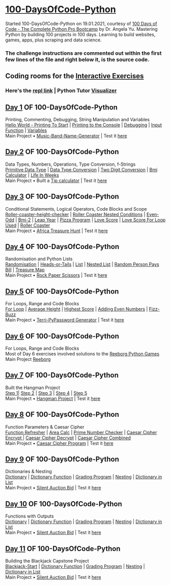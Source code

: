 # [100-DaysOfCode-Python](https://github.com/Teresia-Kirungo/100-DaysOfCode-Python)
Started 100-DaysOfCode-Python on 19.01.2021, courtesy of [100 Days of Code - The Complete Python Pro Bootcamp](https://www.udemy.com/course/100-days-of-code/) by Dr. Angela Yu. Mastering Python by building 100 projects in 100 days. Learning to build websites, games, apps, plus scraping and data science.

### The challenge instructions are commented out within the first few lines of the file and right below it, is the source code.<br>

## Coding rooms for the [Interactive Exercises](https://app.codingrooms.com/management/courses/6387/classes/8480/assignments) <br>

### Here's the [repl link](https://replit.com/repls/folder/100%20Days%20Of%20Code%20Python) | Python Tutor [Visualizer](https://pythontutor.com/visualize.html#mode=edit) <br>

## [Day 1](https://github.com/Teresia-Kirungo/100-DaysOfCode-Python/tree/main/Day%201) OF 100-DaysOfCode-Python
Printing, Commenting, Debugging, String Manipulation and Variables <br>
[Hello World - Printing To Start](https://github.com/Teresia-Kirungo/100-DaysOfCode-Python/blob/main/Day%201/day-1-0-printing-start-1.py) | [Printing to the Console](https://github.com/Teresia-Kirungo/100-DaysOfCode-Python/blob/main/Day%201/day-1-1-printing-to-console.py) | [Debugging](https://github.com/Teresia-Kirungo/100-DaysOfCode-Python/blob/main/Day%201/day-1-2-debugging.py) | [Input Function](https://github.com/Teresia-Kirungo/100-DaysOfCode-Python/blob/main/Day%201/day-1-3-inputs-function.py) | [Variables](https://github.com/Teresia-Kirungo/100-DaysOfCode-Python/blob/main/Day%201/day-1-4-variables.py) <br>
Main Project • [Music-Band-Name-Generator](https://github.com/Teresia-Kirungo/100-DaysOfCode-Python/blob/main/Day%201/Day-1-Project-Music-Band-Name-Generator.py) | Test it [here](https://replit.com/@terrykirungo/Music-band-name-generator-start#main.py)

## [Day 2](https://github.com/Teresia-Kirungo/100-DaysOfCode-Python/tree/main/Day%202) OF 100-DaysOfCode-Python
Data Types, Numbers, Operations, Type Conversion, f-Strings </br>
[Primitive Data Type](https://github.com/Teresia-Kirungo/100-DaysOfCode-Python/blob/main/Day%202/day-2-1-primitive-data-types.py) | [Data Type Conversion](https://github.com/Teresia-Kirungo/100-DaysOfCode-Python/blob/main/Day%202/day-2-2-data-type-conversion.py) | [Two Digit Conversion](https://github.com/Teresia-Kirungo/100-DaysOfCode-Python/blob/main/Day%202/day-2-3-two-digit-conversion.py) | [Bmi Calculator](https://github.com/Teresia-Kirungo/100-DaysOfCode-Python/blob/main/Day%202/day-2-4-bmi-calculator.py) | [Life In Weeks](https://github.com/Teresia-Kirungo/100-DaysOfCode-Python/blob/main/Day%202/day-2-5-life-in-weeks.py) <br>
Main Project • Built a [Tip calculator](https://github.com/Teresia-Kirungo/100-DaysOfCode-Python/blob/main/Day%202/Day-2-Project-Tip-Calculator.py) | Test it [here](https://repl.it/@terrykirungo/tip-calculator)

## [Day 3](https://github.com/Teresia-Kirungo/100-DaysOfCode-Python/tree/main/Day%203) OF 100-DaysOfCode-Python
Conditional Statements, Logical Operators, Code Blocks and Scope <br/>
[Roller-coaster-height-checker](https://github.com/Teresia-Kirungo/100-DaysOfCode-Python/blob/main/Day%203/day-3-0-roller-coaster-height-checker.py) | [Roller Coaster Nested Conditions](https://github.com/Teresia-Kirungo/100-DaysOfCode-Python/blob/main/Day%203/day-3-1-0-roller-coaster-nested-conditions.py) | [Even-Odd](https://github.com/Teresia-Kirungo/100-DaysOfCode-Python/blob/main/Day%203/day-3-1-odd-or-even.py) | [Bmi-2](https://github.com/Teresia-Kirungo/100-DaysOfCode-Python/blob/main/Day%203/day-3-2-bmi-2.py) | [Leap Year](https://github.com/Teresia-Kirungo/100-DaysOfCode-Python/blob/main/Day%203/day-3-3-leap-year.py) | [Pizza Program](https://github.com/Teresia-Kirungo/100-DaysOfCode-Python/blob/main/Day%203/day-3-4-pizza-program.py) | [Love Score](https://github.com/Teresia-Kirungo/100-DaysOfCode-Python/blob/main/Day%203/day-3-5-love-score.py) | [Love Score For Loop Used](https://github.com/Teresia-Kirungo/100-DaysOfCode-Python/blob/main/Day%203/day-3-5-1-love-score-for-loop-used.py) | [Roller Coaster](https://github.com/Teresia-Kirungo/100-DaysOfCode-Python/blob/main/Day%203/day-3-6-roller-coaster.py) <br>
Main Project • [Africa Treasure Hunt](https://github.com/Teresia-Kirungo/100-DaysOfCode-Python/blob/main/Day%203/Day-3-Project-Africa-treasure-island-start.py) | Test it [here
](https://repl.it/@terrykirungo/Africa-treasure-island-start)

## [Day 4](https://github.com/Teresia-Kirungo/100-DaysOfCode-Python/tree/main/Day%204) OF 100-DaysOfCode-Python
Randomisation and Python Lists </br>
[Randomisation](https://github.com/Teresia-Kirungo/100-DaysOfCode-Python/blob/main/Day%204/day-4-1-randomisation.py) | [Heads-or-Tails](https://github.com/Teresia-Kirungo/100-DaysOfCode-Python/blob/main/Day%204/day-4-2-heads-or-tails.py) | [List](https://github.com/Teresia-Kirungo/100-DaysOfCode-Python/blob/main/Day%204/day-4-3-list.py) | [Nested List](https://github.com/Teresia-Kirungo/100-DaysOfCode-Python/blob/main/Day%204/day-4-4-nested-list.py) | [Random Person Pays Bill](https://github.com/Teresia-Kirungo/100-DaysOfCode-Python/blob/main/Day%204/day-4-5-random-person-pays-bill.py) | [Treasure Map](https://github.com/Teresia-Kirungo/100-DaysOfCode-Python/blob/main/Day%204/day-4-6-treasure-map.py) <br>
Main Project • [Rock Paper Scissors](https://github.com/Teresia-Kirungo/100-DaysOfCode-Python/blob/main/Day%204/Day-4-Project-Rock-Paper-Scissors.py) | Test it [here](https://repl.it/@terrykirungo/Day-4-Project-Rock-Paper-Scissors)

## [Day 5](https://github.com/Teresia-Kirungo/100-DaysOfCode-Python/tree/main/Day%205) OF 100-DaysOfCode-Python
For Loops, Range and Code Blocks <br>
[For Loop](https://github.com/Teresia-Kirungo/100-DaysOfCode-Python/blob/main/Day%205/day-5-0-for-loop.py) | [Average Height](https://github.com/Teresia-Kirungo/100-DaysOfCode-Python/blob/main/Day%205/day-5-1-average-height.py) | [Highest Score](https://github.com/Teresia-Kirungo/100-DaysOfCode-Python/blob/main/Day%205/day-5-2-highest-score.py) | [Adding Even Numbers](https://github.com/Teresia-Kirungo/100-DaysOfCode-Python/blob/main/Day%205/day-5-3-adding-even-numbers.py) | [Fizz-Buzz](https://github.com/Teresia-Kirungo/100-DaysOfCode-Python/blob/main/Day%205/day-5-4-fizz-buzz.py) <br>
Main Project • [Terri-PyPassword Generator](https://github.com/Teresia-Kirungo/100-DaysOfCode-Python/blob/main/Day%205/Day-5-Project-Password-Generator.py) | Test it [here](https://replit.com/@terrykirungo/Day-5-Project-Password-generator)

## [Day 6](https://github.com/Teresia-Kirungo/100-DaysOfCode-Python/tree/main/Day%206) OF 100-DaysOfCode-Python
For Loops, Range and Code Blocks <br>
Most of Day 6 exercises involved solutions to the [Reeborg Python Games]()
<br> Main Project [Reeborg](http://reeborg.ca/reeborg.html?lang=en&mode=python&menu=worlds%2Fmenus%2Freeborg_intro_en.json&name=Maze&url=worlds%2Ftutorial_en%2Fmaze1.json)

## [Day 7](https://github.com/Teresia-Kirungo/100-DaysOfCode-Python/tree/main/Day%207) OF 100-DaysOfCode-Python
Built the Hangman Project <br>
[Step 1](https://github.com/Teresia-Kirungo/100-DaysOfCode-Python/blob/main/Day%207/day-7-hangman-1.py)| [Step 2](https://github.com/Teresia-Kirungo/100-DaysOfCode-Python/blob/main/Day%207/day-7-hangman-2.py) | [Step 3](https://github.com/Teresia-Kirungo/100-DaysOfCode-Python/blob/main/Day%207/day-7-hangman-3.py) | [Step 4](https://github.com/Teresia-Kirungo/100-DaysOfCode-Python/blob/main/Day%207/day-7-hangman-4.py) | [Step 5](https://github.com/Teresia-Kirungo/100-DaysOfCode-Python/blob/main/Day%207/day-7-hangman-5.py) <br>
Main Project • [Hangman Project](https://github.com/Teresia-Kirungo/100-DaysOfCode-Python/blob/main/Day%207/Hangman-Project.py) | Test it [here](https://replit.com/@terrykirungo/Day-7-Hangman-Project)

## [Day 8](https://github.com/Teresia-Kirungo/100-DaysOfCode-Python/tree/main/Day%208) OF 100-DaysOfCode-Python
Function Parameters & Caesar Cipher <br>
[Function Refresher](https://github.com/Teresia-Kirungo/100-DaysOfCode-Python/blob/main/Day%208/day-8-1-function-refresher.py) | [Area Calc](https://github.com/Teresia-Kirungo/100-DaysOfCode-Python/blob/main/Day%208/day-8-2-area-calc.py) | [Prime Number Checker](https://github.com/Teresia-Kirungo/100-DaysOfCode-Python/blob/main/Day%208/day-8-3-prime-number-checker.py) | [Caesar Cipher Encrypt
](https://github.com/Teresia-Kirungo/100-DaysOfCode-Python/blob/main/Day%208/day-8-4-caesar-cipher-1-encrypt.py) | [Caesar Cipher Decrypt](https://github.com/Teresia-Kirungo/100-DaysOfCode-Python/blob/main/Day%208/day-8-5-caesar-cipher-2-decrypt.py) | [Caesar Cipher Combined](https://github.com/Teresia-Kirungo/100-DaysOfCode-Python/blob/main/Day%208/day-8-6-caesar-cipher-3-combined.py) <br>
Main Project • [Caesar Cipher Program](https://github.com/Teresia-Kirungo/100-DaysOfCode-Python/blob/main/Day%208/Day-8-Project-Caesar-Cipher.py) | Test it [here](https://replit.com/@terrykirungo/Day-8-Project-Caesar-Cipher#main.py)

## [Day 9](https://github.com/Teresia-Kirungo/100-DaysOfCode-Python/tree/main/Day%209) OF 100-DaysOfCode-Python
Dictionaries & Nesting<br> [Dictionary](https://github.com/Teresia-Kirungo/100-DaysOfCode-Python/blob/main/Day%209/day-9-1-dictionary.py) | [Dictionary Function](https://github.com/Teresia-Kirungo/100-DaysOfCode-Python/blob/main/Day%209/day-9-2-dictionary-function.py) | [Grading Program](https://github.com/Teresia-Kirungo/100-DaysOfCode-Python/blob/main/Day%209/day-9-3-grading-program.py) | [Nesting](https://github.com/Teresia-Kirungo/100-DaysOfCode-Python/blob/main/Day%209/day-9-4-nesting.py) | [Dictionary in List](https://github.com/Teresia-Kirungo/100-DaysOfCode-Python/blob/main/Day%209/day-9-5-dictionary-in-list.py) <br>
Main Project • [Silent Auction Bid](https://github.com/Teresia-Kirungo/100-DaysOfCode-Python/blob/main/Day%209/Day-9-Project-Silent-Auction-Bid.py) | Test it [here](https://replit.com/@terrykirungo/Day-9-Project-Silent-Auction-Bid#main.py)

## [Day 10](https://github.com/Teresia-Kirungo/100-DaysOfCode-Python/tree/main/Day%2010) OF 100-DaysOfCode-Python
Functions with Outputs <br> [Dictionary](https://github.com/Teresia-Kirungo/100-DaysOfCode-Python/blob/main/Day%209/day-9-1-dictionary.py) | [Dictionary Function](https://github.com/Teresia-Kirungo/100-DaysOfCode-Python/blob/main/Day%209/day-9-2-dictionary-function.py) | [Grading Program](https://github.com/Teresia-Kirungo/100-DaysOfCode-Python/blob/main/Day%209/day-9-3-grading-program.py) | [Nesting](https://github.com/Teresia-Kirungo/100-DaysOfCode-Python/blob/main/Day%209/day-9-4-nesting.py) | [Dictionary in List](https://github.com/Teresia-Kirungo/100-DaysOfCode-Python/blob/main/Day%209/day-9-5-dictionary-in-list.py) <br>
Main Project • [Silent Auction Bid](https://github.com/Teresia-Kirungo/100-DaysOfCode-Python/blob/main/Day%209/Day-9-Project-Silent-Auction-Bid.py) | Test it [here](https://replit.com/@terrykirungo/Day-9-Project-Silent-Auction-Bid#main.py)

## [Day 11](https://github.com/Teresia-Kirungo/100-DaysOfCode-Python/tree/main/Day%2011) OF 100-DaysOfCode-Python
Building the Blackjack Capstone Project <br> [Blackjack-Start]() | [Dictionary Function]() | [Grading Program]() | [Nesting]() | [Dictionary in List]() <br>
Main Project • [Silent Auction Bid](https://github.com/Teresia-Kirungo/100-DaysOfCode-Python/blob/main/Day%209/Day-9-Project-Silent-Auction-Bid.py) | Test it [here](https://replit.com/@terrykirungo/Day-9-Project-Silent-Auction-Bid#main.py)
